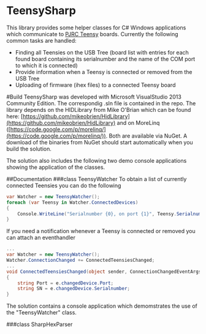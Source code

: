 # TeensySharp
This library provides some helper classes for C# Windows applications which communicate to [PJRC Teensy](http://www.pjrc.com/teensy/index.html) boards. Currently the following common tasks are handled: 
- Finding all Teensies on the USB Tree (board list with entries for each found board containing its serialnumber and the name of the COM port to which it is connected)
- Provide information when a Teensy is connected or removed from the USB Tree
- Uploading of firmware (ihex files) to a connected Teensy board

#Build
TeensySharp was developed with Microsoft VisualStudio 2013 Community Edition. The correspondig .sln file is contained in the repo. The library depends on the HIDLibrary from Mike O'Brian which can be found here: [https://github.com/mikeobrien/HidLibrary](https://github.com/mikeobrien/HidLibrary) and on MoreLinq ([https://code.google.com/p/morelinq/](https://code.google.com/p/morelinq/)). Both are available via NuGet. A download of the binaries from NuGet should start automatically when you build the solution. 

The solution also includes the following two demo console applications showing the application of the classes.

##Documentation
###class TeensyWatcher
To obtain a list of currently connected Teensies you can do the following
```c#
var Watcher = new TeensyWatcher(); 
foreach (var Teensy in Watcher.ConnectedDevices)
{
    Console.WriteLine("Serialnumber {0}, on port {1}", Teensy.Serialnumber, Teensy.Port);
}
```
If you need a notification whenever a Teensy is connected or removed you can attach an eventhandler
```c#
...
var Watcher = new TeensyWatcher(); 
Watcher.ConnectionChanged += ConnectedTeensiesChanged;
...
void ConnectedTeensiesChanged(object sender, ConnectionChangedEventArgs e)
{
    string Port = e.changedDevice.Port;
    string SN = e.changedDevice.Serialnumber;
}
```
The solution contains a console application which demomstrates the use of the "TeensyWatcher" class.

###class SharpHexParser
